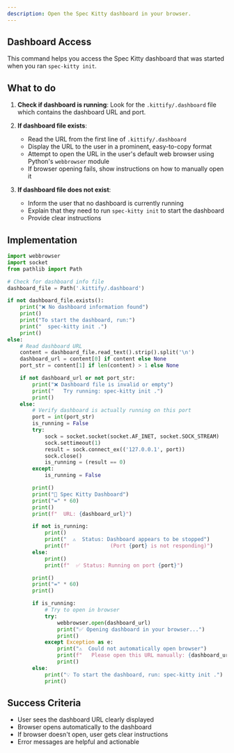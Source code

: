 ```yaml
---
description: Open the Spec Kitty dashboard in your browser.
---
```


## Dashboard Access

This command helps you access the Spec Kitty dashboard that was started when you ran `spec-kitty init`.

## What to do

1. **Check if dashboard is running**: Look for the `.kittify/.dashboard` file which contains the dashboard URL and port.

2. **If dashboard file exists**:
   - Read the URL from the first line of `.kittify/.dashboard`
   - Display the URL to the user in a prominent, easy-to-copy format
   - Attempt to open the URL in the user's default web browser using Python's `webbrowser` module
   - If browser opening fails, show instructions on how to manually open it

3. **If dashboard file does not exist**:
   - Inform the user that no dashboard is currently running
   - Explain that they need to run `spec-kitty init` to start the dashboard
   - Provide clear instructions

## Implementation

```python
import webbrowser
import socket
from pathlib import Path

# Check for dashboard info file
dashboard_file = Path('.kittify/.dashboard')

if not dashboard_file.exists():
    print("❌ No dashboard information found")
    print()
    print("To start the dashboard, run:")
    print("  spec-kitty init .")
    print()
else:
    # Read dashboard URL
    content = dashboard_file.read_text().strip().split('\n')
    dashboard_url = content[0] if content else None
    port_str = content[1] if len(content) > 1 else None

    if not dashboard_url or not port_str:
        print("❌ Dashboard file is invalid or empty")
        print("   Try running: spec-kitty init .")
        print()
    else:
        # Verify dashboard is actually running on this port
        port = int(port_str)
        is_running = False
        try:
            sock = socket.socket(socket.AF_INET, socket.SOCK_STREAM)
            sock.settimeout(1)
            result = sock.connect_ex(('127.0.0.1', port))
            sock.close()
            is_running = (result == 0)
        except:
            is_running = False

        print()
        print("🌱 Spec Kitty Dashboard")
        print("=" * 60)
        print()
        print(f"  URL: {dashboard_url}")

        if not is_running:
            print()
            print("  ⚠️  Status: Dashboard appears to be stopped")
            print(f"             (Port {port} is not responding)")
        else:
            print()
            print(f"  ✅ Status: Running on port {port}")

        print()
        print("=" * 60)
        print()

        if is_running:
            # Try to open in browser
            try:
                webbrowser.open(dashboard_url)
                print("✅ Opening dashboard in your browser...")
                print()
            except Exception as e:
                print("⚠️  Could not automatically open browser")
                print(f"   Please open this URL manually: {dashboard_url}")
                print()
        else:
            print("💡 To start the dashboard, run: spec-kitty init .")
            print()
```

## Success Criteria

- User sees the dashboard URL clearly displayed
- Browser opens automatically to the dashboard
- If browser doesn't open, user gets clear instructions
- Error messages are helpful and actionable
